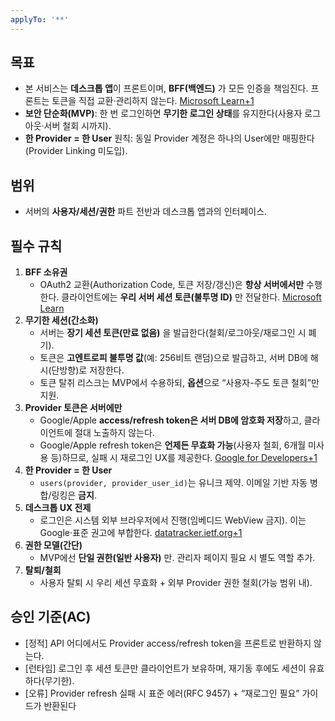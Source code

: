 ```yaml
---
applyTo: '**'
---
```

## 목표

- 본 서비스는 **데스크톱 앱**이 프론트이며, **BFF(백엔드)** 가 모든 인증을 책임진다. 프론트는 토큰을 직접 교환·관리하지 않는다. [Microsoft Learn+1](https://learn.microsoft.com/en-us/azure/architecture/patterns/backends-for-frontends?utm_source=chatgpt.com)
- **보안 단순화(MVP)**: 한 번 로그인하면 **무기한 로그인 상태**를 유지한다(사용자 로그아웃·서버 철회 시까지).
- **한 Provider = 한 User** 원칙: 동일 Provider 계정은 하나의 User에만 매핑한다(Provider Linking 미도입).

## 범위

- 서버의 **사용자/세션/권한** 파트 전반과 데스크톱 앱과의 인터페이스.

## 필수 규칙

1. **BFF 소유권**
    - OAuth2 교환(Authorization Code, 토큰 저장/갱신)은 **항상 서버에서만** 수행한다. 클라이언트에는 **우리 서버 세션 토큰(불투명 ID)** 만 전달한다. [Microsoft Learn](https://learn.microsoft.com/en-us/azure/architecture/patterns/backends-for-frontends?utm_source=chatgpt.com)
2. **무기한 세션(간소화)**
    - 서버는 **장기 세션 토큰(만료 없음)** 을 발급한다(철회/로그아웃/재로그인 시 폐기).
    - 토큰은 **고엔트로피 불투명 값**(예: 256비트 랜덤)으로 발급하고, 서버 DB에 해시(단방향)로 저장한다.
    - 토큰 탈취 리스크는 MVP에서 수용하되, **옵션**으로 “사용자-주도 토큰 철회”만 지원.
3. **Provider 토큰은 서버에만**
    - Google/Apple **access/refresh token은 서버 DB에 암호화 저장**하고, 클라이언트에 절대 노출하지 않는다.
    - Google/Apple refresh token은 **언제든 무효화 가능**(사용자 철회, 6개월 미사용 등)하므로, 실패 시 재로그인 UX를 제공한다. [Google for Developers+1](https://developers.google.com/identity/protocols/oauth2/policies?utm_source=chatgpt.com)
4. **한 Provider = 한 User**
    - `users(provider, provider_user_id)`는 유니크 제약. 이메일 기반 자동 병합/링킹은 **금지**.
5. **데스크톱 UX 전제**
    - 로그인은 시스템 외부 브라우저에서 진행(임베디드 WebView 금지). 이는 Google·표준 권고에 부합한다. [datatracker.ietf.org+1](https://datatracker.ietf.org/doc/html/rfc8252?utm_source=chatgpt.com)
6. **권한 모델(간단)**
    - MVP에선 **단일 권한(일반 사용자)** 만. 관리자 페이지 필요 시 별도 역할 추가.
7. **탈퇴/철회**
    - 사용자 탈퇴 시 우리 세션 무효화 + 외부 Provider 권한 철회(가능 범위 내).



## 승인 기준(AC)

- [정적] API 어디에서도 Provider access/refresh token을 프론트로 반환하지 않는다.
- [런타임] 로그인 후 세션 토큰만 클라이언트가 보유하며, 재기동 후에도 세션이 유효하다(무기한).
- [오류] Provider refresh 실패 시 표준 에러(RFC 9457) + “재로그인 필요” 가이드가 반환된다